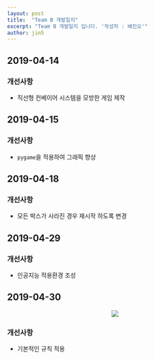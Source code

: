 ```yaml
---
layout: post
title:  "Team B 개발일지"
excerpt: "Team B 개발일지 입니다. '작성자 : 배진오'"
author: jin5
---
```


## 2019-04-14

### 개선사항

- 직선형 컨베이어 시스템을 모방한 게임 제작

## 2019-04-15

### 개선사항

- `pygame`을 적용하여 그래픽 향상

## 2019-04-18

### 개선사항

- 모든 박스가 사라진 경우 재시작 하도록 변경

## 2019-04-29

### 개선사항

- 인공지능 적용환경 조성

## 2019-04-30

<p style="text-align: center;"><img src="{{site.jin5img}}/teamb/20190430.gif"></p>

### 개선사항

- 기본적인 규칙 적용